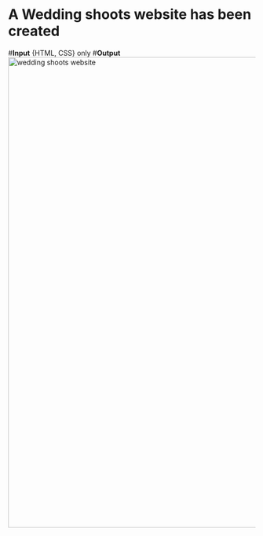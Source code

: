 # A Wedding shoots website has been created 
#********************Input******************** {HTML, CSS} only
#************************Output************************
<img width="958" alt="wedding shoots website" src="https://github.com/user-attachments/assets/0fe5eda3-7b40-44b1-85d1-993d2a04a874">
